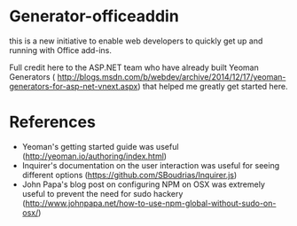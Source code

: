# Generator-officeaddin

this is a new initiative to enable web developers to quickly get up and running with Office add-ins.

Full credit here to the ASP.NET team who have already built Yeoman Generators ( http://blogs.msdn.com/b/webdev/archive/2014/12/17/yeoman-generators-for-asp-net-vnext.aspx) that helped me greatly get started here.


# References
- Yeoman's getting started guide was useful (http://yeoman.io/authoring/index.html)
- Inquirer's documentation on the user interaction was useful for seeing different options (https://github.com/SBoudrias/Inquirer.js)
- John Papa's blog post on configuring NPM on OSX was extremely useful to prevent the need for sudo hackery (http://www.johnpapa.net/how-to-use-npm-global-without-sudo-on-osx/)
